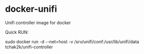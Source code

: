 # docker-unifi
Unifi controller image for docker


Quick RUN:

  sudo docker run -d --net=host -v /srv/unifi/conf:/usr/lib/unifi/data tchak2k/unifi-controller
